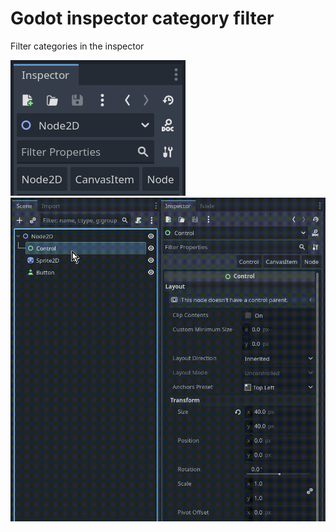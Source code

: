 # Godot inspector category filter

Filter categories in the inspector

<img src="https://raw.githubusercontent.com/wantg/godot-inspector-category-filter/master/preview.png">

<img src="https://raw.githubusercontent.com/wantg/godot-inspector-category-filter/master/preview.gif">
